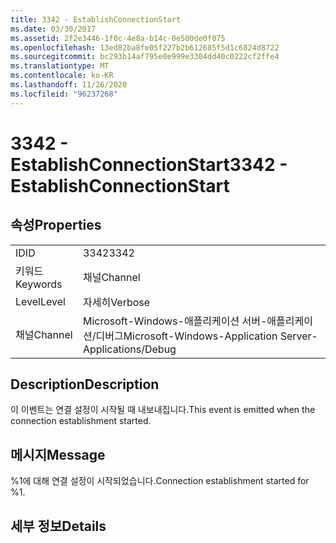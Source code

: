 ```yaml
---
title: 3342 - EstablishConnectionStart
ms.date: 03/30/2017
ms.assetid: 2f2e3446-1f0c-4e8a-b14c-0e500de0f075
ms.openlocfilehash: 13ed82ba8fe05f227b2b612685f5d1c6824d8722
ms.sourcegitcommit: bc293b14af795e0e999e3304dd40c0222cf2ffe4
ms.translationtype: MT
ms.contentlocale: ko-KR
ms.lasthandoff: 11/26/2020
ms.locfileid: "96237268"
---
```

# <a name="3342---establishconnectionstart"></a><span data-ttu-id="43ca4-102">3342 - EstablishConnectionStart</span><span class="sxs-lookup"><span data-stu-id="43ca4-102">3342 - EstablishConnectionStart</span></span>

## <a name="properties"></a><span data-ttu-id="43ca4-103">속성</span><span class="sxs-lookup"><span data-stu-id="43ca4-103">Properties</span></span>  
  
|||  
|-|-|  
|<span data-ttu-id="43ca4-104">ID</span><span class="sxs-lookup"><span data-stu-id="43ca4-104">ID</span></span>|<span data-ttu-id="43ca4-105">3342</span><span class="sxs-lookup"><span data-stu-id="43ca4-105">3342</span></span>|  
|<span data-ttu-id="43ca4-106">키워드</span><span class="sxs-lookup"><span data-stu-id="43ca4-106">Keywords</span></span>|<span data-ttu-id="43ca4-107">채널</span><span class="sxs-lookup"><span data-stu-id="43ca4-107">Channel</span></span>|  
|<span data-ttu-id="43ca4-108">Level</span><span class="sxs-lookup"><span data-stu-id="43ca4-108">Level</span></span>|<span data-ttu-id="43ca4-109">자세히</span><span class="sxs-lookup"><span data-stu-id="43ca4-109">Verbose</span></span>|  
|<span data-ttu-id="43ca4-110">채널</span><span class="sxs-lookup"><span data-stu-id="43ca4-110">Channel</span></span>|<span data-ttu-id="43ca4-111">Microsoft-Windows-애플리케이션 서버-애플리케이션/디버그</span><span class="sxs-lookup"><span data-stu-id="43ca4-111">Microsoft-Windows-Application Server-Applications/Debug</span></span>|  
  
## <a name="description"></a><span data-ttu-id="43ca4-112">Description</span><span class="sxs-lookup"><span data-stu-id="43ca4-112">Description</span></span>  

 <span data-ttu-id="43ca4-113">이 이벤트는 연결 설정이 시작될 때 내보내집니다.</span><span class="sxs-lookup"><span data-stu-id="43ca4-113">This event is emitted when the connection establishment started.</span></span>  
  
## <a name="message"></a><span data-ttu-id="43ca4-114">메시지</span><span class="sxs-lookup"><span data-stu-id="43ca4-114">Message</span></span>  

 <span data-ttu-id="43ca4-115">%1에 대해 연결 설정이 시작되었습니다.</span><span class="sxs-lookup"><span data-stu-id="43ca4-115">Connection establishment started for %1.</span></span>  
  
## <a name="details"></a><span data-ttu-id="43ca4-116">세부 정보</span><span class="sxs-lookup"><span data-stu-id="43ca4-116">Details</span></span>
